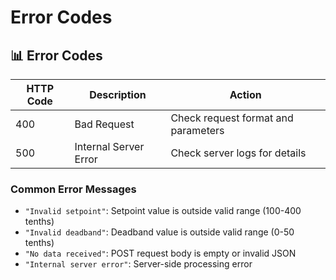 # Error Codes

## 📊 Error Codes

| HTTP Code | Description | Action |
|-----------|-------------|--------|
| 400 | Bad Request | Check request format and parameters |
| 500 | Internal Server Error | Check server logs for details |

### Common Error Messages
- `"Invalid setpoint"`: Setpoint value is outside valid range (100-400 tenths)
- `"Invalid deadband"`: Deadband value is outside valid range (0-50 tenths)
- `"No data received"`: POST request body is empty or invalid JSON
- `"Internal server error"`: Server-side processing error
